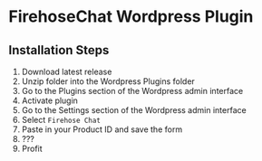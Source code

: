 # FirehoseChat Wordpress Plugin

## Installation Steps

1. Download latest release
2. Unzip folder into the Wordpress Plugins folder
3. Go to the Plugins section of the Wordpress admin interface
4. Activate plugin
5. Go to the Settings section of the Wordpress admin interface
6. Select `Firehose Chat`
7. Paste in your Product ID and save the form
8. ???
9. Profit
